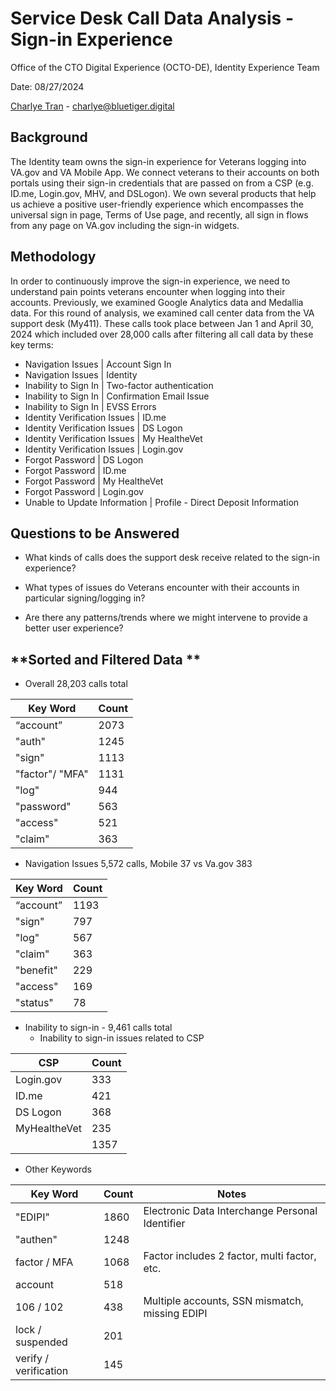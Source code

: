 # **Service Desk Call Data Analysis - Sign-in Experience**
Office of the CTO Digital Experience (OCTO-DE), Identity Experience Team

Date: 08/27/2024

[Charlye Tran](mailto:charlye@bluetiger.digital) - charlye@bluetiger.digital

## **Background**

The Identity team owns the sign-in experience for Veterans logging into VA.gov and VA Mobile App. We connect veterans to their accounts on both portals using their sign-in credentials that are passed on from a CSP (e.g. ID.me, Login.gov, MHV, and DSLogon). We own several products that help us achieve a positive user-friendly experience which encompasses the universal sign in page, Terms of Use page, and recently, all sign in flows from any page on VA.gov including the sign-in widgets.

## **Methodology** 

In order to continuously improve the sign-in experience, we need to understand pain points veterans encounter when logging into their accounts. Previously, we examined Google Analytics data and Medallia data. For this round of analysis, we examined call center data from the VA support desk (My411). These calls took place between Jan 1 and April 30, 2024 which included over 28,000 calls after filtering all call data by these key terms:
-   Navigation Issues | Account Sign In
-   Navigation Issues | Identity
-   Inability to Sign In | Two-factor authentication
-   Inability to Sign In | Confirmation Email Issue
-   Inability to Sign In | EVSS Errors
-   Identity Verification Issues | ID.me
-   Identity Verification Issues | DS Logon
-   Identity Verification Issues | My HealtheVet
-   Identity Verification Issues | Login.gov
-   Forgot Password | DS Logon
-   Forgot Password | ID.me
-   Forgot Password | My HealtheVet
-   Forgot Password | Login.gov
-   Unable to Update Information | Profile - Direct Deposit Information

## **Questions to be Answered** 
-   What kinds of calls does the support desk receive related to the sign-in experience?
    
-   What types of issues do Veterans encounter with their accounts in particular signing/logging in?
    
-   Are there any patterns/trends where we might intervene to provide a better user experience?

## **Sorted and Filtered Data **
- Overall 28,203 calls total

| Key Word        | Count |
|-----------------|-------|
| “account”       | 2073  |
| "auth"          | 1245  |
| "sign"          | 1113  |
| "factor"/ "MFA" | 1131  |
| "log"           | 944   |
| "password"      | 563   |
| "access"        | 521   |
| "claim"         | 363   |
- Navigation Issues 5,572 calls, Mobile 37 vs Va.gov 383

| Key Word  | Count |
|-----------|-------|
| “account” | 1193  |
| "sign"    | 797   |
| "log"     | 567   |
| "claim"   | 363   |
| "benefit" | 229   |
| "access"  | 169   |
| "status"  | 78    |

- Inability to sign-in - 9,461 calls total
  - Inability to sign-in issues related to CSP

| CSP          | Count |
|--------------|-------|
| Login.gov    | 333   |
| ID.me        | 421   |
| DS Logon     | 368   |
| MyHealtheVet | 235   |
|              | 1357  |

  - Other Keywords

| Key Word              | Count | Notes                                           |
|-----------------------|-------|-------------------------------------------------|
| "EDIPI"               | 1860  | Electronic Data Interchange Personal Identifier |
| "authen"              | 1248  |                                                 |
| factor / MFA          | 1068  | Factor includes 2 factor, multi factor, etc.    |
| account               | 518   |                                                 |
| 106 / 102             | 438   | Multiple accounts, SSN mismatch, missing EDIPI  |
| lock / suspended      | 201   |                                                 |
| verify / verification | 145   |                                                 |


